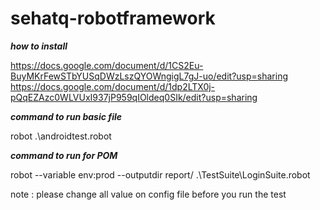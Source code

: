 # sehatq-robotframework
***how to install*** 

https://docs.google.com/document/d/1CS2Eu-BuyMKrFewSTbYUSqDWzLszQYOWngigL7gJ-uo/edit?usp=sharing
https://docs.google.com/document/d/1dp2LTX0j-pQqEZAzc0WLVUxI937jP959qIOldeq0SIk/edit?usp=sharing

***command to run basic file***

robot .\androidtest.robot

***command to run for POM***
 
robot --variable env:prod --outputdir report/ .\TestSuite\LoginSuite.robot


note : please change all value on config file before you run the test
